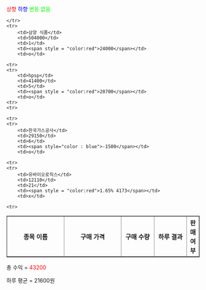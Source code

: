 <span style = "color:red">상향</span>
<span style="color : blue">하향</span>
<span style  = "color:00ff00">변동 없음</span>

<table border = "1">
	<tr>
		<th width = "200">종목 이름</th>
		<th width = "200">구매 가격</th>
		<th width = 100>구매 수량</th>
		<th width = "100">하루 결과</th>
		<th>판매 여부</th>

	</tr>
	<tr>
		<td>삼양 식품</td>
		<td>504000</td>
		<td>1</td>
		<td><span style = "color:red">24000</span></td>
		<td>o</td>

	<tr>
	<tr>
		<td>hpsp</td>
		<td>41400</td>
		<td>5</td>
		<td><span style = "color:red">20700</span></td>
		<td>o</td>
	<tr>
	<tr>

	<tr>
	<tr>
		<td>한국가스공사</td>
		<td>29150</td>
		<td>6</td>
		<td><span style="color : blue">-1500</span></td>
		<td>o</td>

	<tr>
	<tr>
		<td>유바이오로직스</td>
		<td>12110</td>
		<td>21</td>
		<td><span style = "color:red">1.65% 4173</span></td>
		<td>x</td>

	<tr>
</table>

총 수익 = <span style = "color:red">43200</span>

하루 평균 = 21600원

